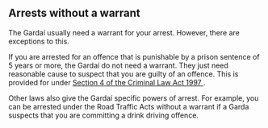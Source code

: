 ##  Arrests without a warrant

The Gardaí usually need a warrant for your arrest. However, there are
exceptions to this.

If you are arrested for an offence that is punishable by a prison sentence of
5 years or more, the Gardaí do not need a warrant. They just need reasonable
cause to suspect that you are guilty of an offence. This is provided for under
[ Section 4 of the Criminal Law Act 1997
](http://www.irishstatutebook.ie/1997/en/act/pub/0014/sec0004.html#sec4) .

Other laws also give the Gardaí specific powers of arrest. For example, you
can be arrested under the Road Traffic Acts without a warrant if a Garda
suspects that you are committing a drink driving offence.
